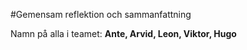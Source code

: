 #Gemensam reflektion och sammanfattning

Namn på alla i teamet: **Ante, Arvid, Leon, Viktor, Hugo**

